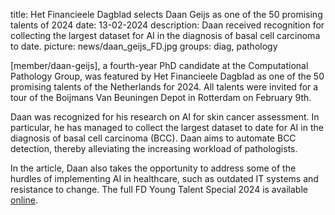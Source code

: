 title: Het Financieele Dagblad selects Daan Geijs as one of the 50 promising talents of 2024
date: 13-02-2024
description: Daan received recognition for collecting the largest dataset for AI in the diagnosis of basal cell carcinoma to date.
picture: news/daan_geijs_FD.jpg
groups: diag, pathology

[member/daan-geijs], a fourth-year PhD candidate at the Computational Pathology Group, was featured by Het Financieele Dagblad as one of the 50 promising talents of the Netherlands for 2024. All talents were invited for a tour of the Boijmans Van Beuningen Depot in Rotterdam on February 9th.

Daan was recognized for his research on AI for skin cancer assessment. In particular, he has managed to collect the largest dataset to date for AI in the diagnosis of basal cell carcinoma (BCC). Daan aims to automate BCC detection, thereby alleviating the increasing workload of pathologists.

In the article, Daan also takes the opportunity to address some of the hurdles of implementing AI in healthcare, such as outdated IT systems and resistance to change. The full FD Young Talent Special 2024 is available [online](https://specials.fd.nl/talenten).
